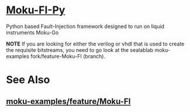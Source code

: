 # [Moku-FI-Py](https://github.com/sealablab/Moku-FI-Py)
Python based Fault-Injection framework designed to run on liquid instruments Moku-Go

**NOTE** If you are looking for either the verilog or vhdl that is used to create the requisite bitstreams, you need to go look at the sealablab moku-examples fork/feature-Moku-FI (branch). 

# See Also
## [moku-examples/feature/Moku-FI](https://github.com/sealablab/moku-examples/tree/feature/MFI/mcc/Moku-FI)
